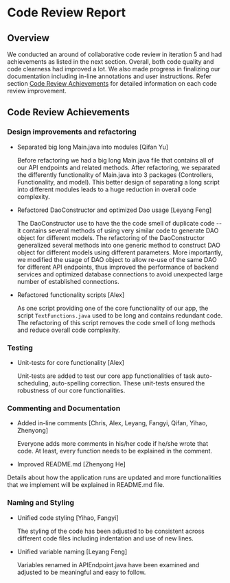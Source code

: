 # Code Review Report 

## Overview

We conducted an around of collaborative code review in iteration 5 and had achievements as listed in the next section. Overall, both code quality and code clearness had improved a lot. We also made progress in finalizing our documentation including in-line annotations and user instructions. Refer section [Code Review Achievements](##Code-Review-Achievements) for detailed information on each code review improvement.  

## Code Review Achievements

### Design improvements and refactoring 

* Separated big long Main.java into modules [Qifan Yu]

    Before refactoring we had a big long Main.java file that contains all of our API endpoints and related methods. After refactoring, we separated the differently functionality of Main.java into 3 packages (Controllers, Functionality, and model). This better design of separating a long script into different modules leads to a huge reduction in overall code complexity. 

* Refactored DaoConstructor and optimized Dao usage [Leyang Feng]
  
  The DaoConstructor use to have the the code smell of duplicate code -- it contains several methods of using very similar code to generate DAO object for different models. The refactoring of the DaoConstructor generalized several methods into one generic method to construct DAO object for different models using different parameters. More importantly, we modified the usage of DAO object to allow re-use of the same DAO for different API endpoints, thus improved the performance of backend services and optimized database connections to avoid unexpected large number of established connections. 

* Refactored functionality scripts [Alex]

  As one script providing one of the core functionality of our app, the script `TextFunctions.java` used to be long and contains redundant code. The refactoring of this script removes the code smell of long methods and reduce overall code complexity. 

### Testing 

* Unit-tests for core functionality [Alex] 

  Unit-tests are added to test our core app functionalities of task auto-scheduling, auto-spelling correction. These unit-tests ensured the robustness of our core functionalities. 

### Commenting and Documentation 

* Added in-line comments [Chris, Alex, Leyang, Fangyi, Qifan, Yihao, Zhenyong]

  Everyone adds more comments in his/her code if he/she wrote that code. At least, every function needs to be explained in the comment.

* Improved README.md [Zhenyong He]

 Details about how the application runs are updated and more functionalities that we implement will be explained in README.md file.

### Naming and Styling 

* Unified code styling [Yihao, Fangyi]

  The styling of the code has been adjusted to be consistent across different code files including indentation and use of new lines.  

* Unified variable naming [Leyang Feng]

  Variables renamed in APIEndpoint.java have been examined and adjusted to be meaningful and easy to follow.  

